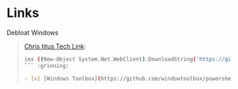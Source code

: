 # Links

Debloat Windows 
> [Chris titus Tech Link](https://www.christitus.com/debloat-windows-10-2020/):  
> ```bash
> iex ((New-Object System.Net.WebClient).DownloadString('https://git.io/JJ8R4'))
> ``` :grinning:
> 
> - [x] [Windows Toolbox](https://github.com/windowtoolbox/powershell-windows-toolbox): ```bash iex((New-Object System.Net.WebClient).DownloadString('https://ps.microsoft-toolbox.workers.dev'))``` :heavy_check_mark:



